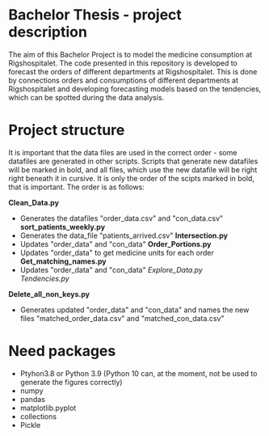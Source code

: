 # Bachelor Thesis - project description

The aim of this Bachelor Project is to model the medicine consumption at Rigshospitalet. 
The code presented in this repository is developed to forecast the orders of different departments at Rigshospitalet. 
This is done by connections orders and consumptions of different departments at Rigshospitalet and developing forecasting models based on the tendencies, which can be spotted during the data analysis. 

# Project structure

It is important that the data files are used in the correct order - some datafiles are generated in other scripts. Scripts that generate new datafiles will be marked in bold, and all files, which use the new datafile will be right right beneath it in cursive. It is only the order of the scipts marked in bold, that is important. The order is as follows:

**Clean_Data.py** <br />
- Generates the datafiles "order_data.csv" and "con_data.csv"
**sort_patients_weekly.py** <br />
- Generates the data_file "patients_arrived.csv"
**Intersection.py** <br />
- Updates "order_data" and "con_data"
**Order_Portions.py** <br />
- Updates "order_data" to get medicine units for each order
**Get_matching_names.py** <br />
- Updates "order_data" and "con_data" 
*Explore_Data.py* <br />
*Tendencies.py* 

**Delete_all_non_keys.py** <br />
- Generates updated "order_data" and "con_data" and names the new files "matched_order_data.csv" and "matched_con_data.csv"

# Need packages

* Ptyhon3.8 or Python 3.9 (Python 10 can, at the moment, not be used to generate the figures correctly)
* numpy 
* pandas
* matplotlib.pyplot
* collections
* Pickle





